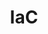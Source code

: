 ---
title: "IaC"
description: "Infrastructure as Code"
slug: "iac"
# image: "hutomo-abrianto-l2jk-uxb1BY-unsplash.jpg"
style:
    background: "#2a9d8f"
    color: "#ffffff"
---